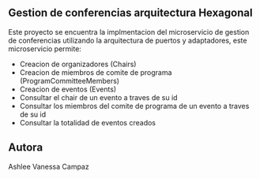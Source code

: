 ## Gestion de conferencias arquitectura Hexagonal 

Este proyecto se encuentra la implmentacion del microservicio de gestion de conferencias utilizando la arquitectura de puertos y adaptadores, este microservicio permite:

- Creacion de organizadores (Chairs)
- Creacion de miembros de comite de programa (ProgramCommitteeMembers)
- Creacion de eventos (Events)
- Consultar el chair de un evento a traves de su id
- Consultar los miembros del comite de programa de un evento a traves de su id
- Consultar la totalidad de eventos creados 

## Autora
Ashlee Vanessa Campaz
